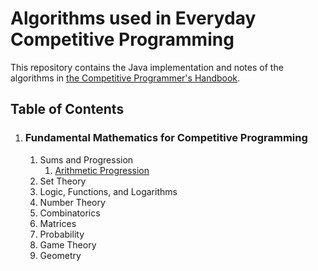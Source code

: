 # Algorithms used in Everyday Competitive Programming
This repository contains the Java implementation and notes of the algorithms in [the Competitive Programmer's Handbook](https://cses.fi/book/book.pdf).

## Table of Contents
1. ### Fundamental Mathematics for Competitive Programming
    1. Sums and Progression
        1. [Arithmetic Progression](https://ncert.nic.in/textbook/pdf/jemh105.pdf)
    3. Set Theory
    4. Logic, Functions, and Logarithms
    5. Number Theory
    6. Combinatorics
    7. Matrices
    8. Probability
    9. Game Theory
    10. Geometry
